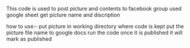 This code is used to post picture and contents to facebook group used google sheet get picture name and discription




how to use:-
put picture in working directory where code is kept
put the picture file name to google docs 
run the code once it is published it will mark as published 
